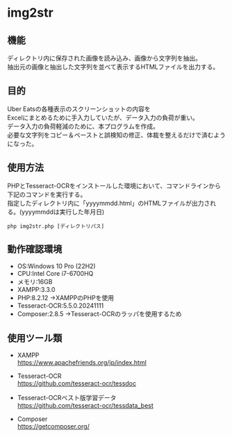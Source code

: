 # img2str

## 機能
ディレクトリ内に保存された画像を読み込み、画像から文字列を抽出。\
抽出元の画像と抽出した文字列を並べて表示するHTMLファイルを出力する。

## 目的
Uber Eatsの各種表示のスクリーンショットの内容を\
Excelにまとめるために手入力していたが、データ入力の負荷が重い。\
データ入力の負荷軽減のために、本プログラムを作成。\
必要な文字列をコピー＆ペーストと誤検知の修正、体裁を整えるだけで済むようになった。

## 使用方法
PHPとTesseract-OCRをインストールした環境において、コマンドラインから下記のコマンドを実行する。\
指定したディレクトリ内に「yyyymmdd.html」のHTMLファイルが出力される。(yyyymmddは実行した年月日)
```
php img2str.php [ディレクトリパス]
```
## 動作確認環境
- OS:Windows 10 Pro (22H2)
- CPU:Intel Core i7-6700HQ
- メモリ:16GB
- XAMPP:3.3.0
- PHP:8.2.12        →XAMPPのPHPを使用
- Tesseract-OCR:5.5.0.20241111
- Composer:2.8.5    →Tesseract-OCRのラッパを使用するため

## 使用ツール類
- XAMPP\
https://www.apachefriends.org/jp/index.html

- Tesseract-OCR\
https://github.com/tesseract-ocr/tessdoc

- Tesseract-OCRベスト版学習データ\
https://github.com/tesseract-ocr/tessdata_best

- Composer\
https://getcomposer.org/

